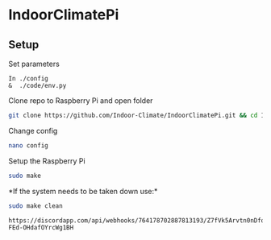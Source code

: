 # IndoorClimatePi

## Setup

Set parameters
```
In ./config
&  ./code/env.py
```

Clone repo to Raspberry Pi and open folder
```bash
git clone https://github.com/Indoor-Climate/IndoorClimatePi.git && cd IndoorClimatePi/
```
Change config
```bash
nano config
```
Setup the Raspberry Pi
```bash
sudo make
```
\*If the system needs to be taken down use:\*
```bash
sudo make clean
```
```
https://discordapp.com/api/webhooks/764178702887813193/Z7fVk5Arvtn0nDfoY8ktKephmRMFaL2pjL6kk76jU_KoNgG_7-FEd-OHdafOYrcWg1BH
```
